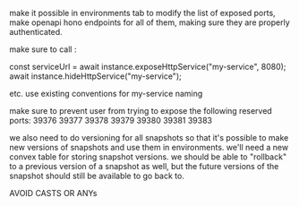 make it possible in environments tab to modify the list of exposed ports, make openapi hono endpoints for all of them, making sure they are properly authenticated.

make sure to call :

const serviceUrl = await instance.exposeHttpService("my-service", 8080);
await instance.hideHttpService("my-service");

etc. use existing conventions for my-service naming

make sure to prevent user from trying to expose the following reserved ports: 39376 39377 39378 39379 39380 39381 39383

we also need to do versioning for all snapshots so that it's possible to make new versions of snapshots and use them in environments. we'll need a new convex table for storing snapshot versions. we should be able to "rollback" to a previous version of a snapshot as well, but the future versions of the snapshot should still be available to go back to.

AVOID CASTS OR ANYs
